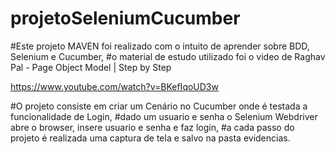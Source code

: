 # projetoSeleniumCucumber

#Este projeto MAVEN foi realizado com o intuito de aprender sobre BDD, Selenium e Cucumber,
#o material de estudo utilizado foi o video de Raghav Pal -  Page Object Model | Step by Step 

https://www.youtube.com/watch?v=BKefIqoUD3w

#O projeto consiste em criar um Cenário no Cucumber onde é testada a funcionalidade de Login,
#dado um usuario e senha o Selenium Webdriver abre o browser, insere usuario e senha e faz login, 
#a cada passo do projeto é realizada uma captura de tela e salvo na pasta evidencias.

